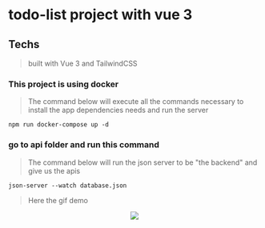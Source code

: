 # todo-list project with vue 3
## Techs
> built with Vue 3 and TailwindCSS
### This project is using docker

> The command below will execute all the commands necessary to install the app dependencies needs and run the server 

```
npm run docker-compose up -d
```
### go to api folder and run this command

> The command below will run the json server to be "the backend" and give us the apis

```
json-server --watch database.json
```

> Here the gif demo
<p align="center">
    <img src="https://media.giphy.com/media/WEdNe7C3pabFqoyQZq/giphy.gif" />
</p>

